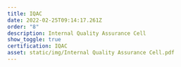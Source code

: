 ```yaml
---
title: IQAC
date: 2022-02-25T09:14:17.261Z
order: "8"
description: Internal Quality Assurance Cell
show_toggle: true
certification: IQAC
asset: static/img/Internal Quality Assurance Cell.pdf
---
```

